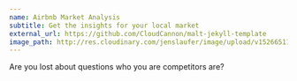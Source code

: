 ```yaml
---
name: Airbnb Market Analysis
subtitle: Get the insights for your local market
external_url: https://github.com/CloudCannon/malt-jekyll-template
image_path: http://res.cloudinary.com/jenslaufer/image/upload/v1526651162/report3.png
---
```



Are you lost about questions who you are competitors are?